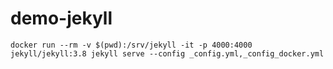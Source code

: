 # demo-jekyll

```
docker run --rm -v $(pwd):/srv/jekyll -it -p 4000:4000 jekyll/jekyll:3.8 jekyll serve --config _config.yml,_config_docker.yml
````
